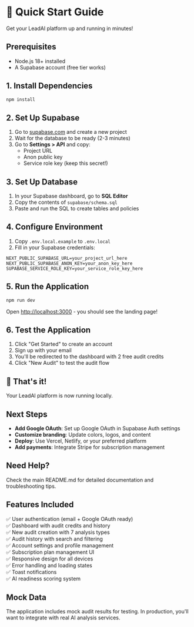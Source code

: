 # 🚀 Quick Start Guide

Get your LeadAI platform up and running in minutes!

## Prerequisites

- Node.js 18+ installed
- A Supabase account (free tier works)

## 1. Install Dependencies

```bash
npm install
```

## 2. Set Up Supabase

1. Go to [supabase.com](https://supabase.com) and create a new project
2. Wait for the database to be ready (2-3 minutes)
3. Go to **Settings > API** and copy:
   - Project URL
   - Anon public key
   - Service role key (keep this secret!)

## 3. Set Up Database

1. In your Supabase dashboard, go to **SQL Editor**
2. Copy the contents of `supabase/schema.sql`
3. Paste and run the SQL to create tables and policies

## 4. Configure Environment

1. Copy `.env.local.example` to `.env.local`
2. Fill in your Supabase credentials:

```env
NEXT_PUBLIC_SUPABASE_URL=your_project_url_here
NEXT_PUBLIC_SUPABASE_ANON_KEY=your_anon_key_here
SUPABASE_SERVICE_ROLE_KEY=your_service_role_key_here
```

## 5. Run the Application

```bash
npm run dev
```

Open [http://localhost:3000](http://localhost:3000) - you should see the landing page!

## 6. Test the Application

1. Click "Get Started" to create an account
2. Sign up with your email
3. You'll be redirected to the dashboard with 2 free audit credits
4. Click "New Audit" to test the audit flow

## 🎉 That's it!

Your LeadAI platform is now running locally.

## Next Steps

- **Add Google OAuth**: Set up Google OAuth in Supabase Auth settings
- **Customize branding**: Update colors, logos, and content
- **Deploy**: Use Vercel, Netlify, or your preferred platform
- **Add payments**: Integrate Stripe for subscription management

## Need Help?

Check the main README.md for detailed documentation and troubleshooting tips.

## Features Included

✅ User authentication (email + Google OAuth ready)  
✅ Dashboard with audit credits and history  
✅ New audit creation with 7 analysis types  
✅ Audit history with search and filtering  
✅ Account settings and profile management  
✅ Subscription plan management UI  
✅ Responsive design for all devices  
✅ Error handling and loading states  
✅ Toast notifications  
✅ AI readiness scoring system  

## Mock Data

The application includes mock audit results for testing. In production, you'll want to integrate with real AI analysis services.

